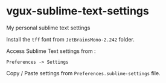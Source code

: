 # vgux-sublime-text-settings
My personal sublime text settings

Install the `tff` font from `JetBrainsMono-2.242` folder.

Access Sublime Text settings from :

`Preferences -> Settings`

Copy / Paste settings from `Preferences.sublime-settings` file.

